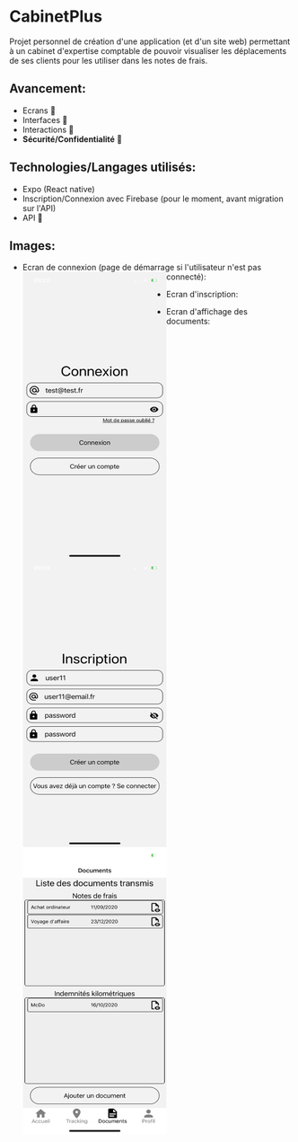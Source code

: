 # CabinetPlus
Projet personnel de création d'une application (et d'un site web) permettant à un cabinet d'expertise comptable de pouvoir visualiser les déplacements de ses clients pour les utiliser dans les notes de frais.

## Avancement:   
* Ecrans :construction:  
* Interfaces :construction:  
* Interactions :construction:  
* **Sécurité/Confidentialité** :construction:  

## Technologies/Langages utilisés:  
* Expo (React native)   
* Inscription/Connexion avec Firebase (pour le moment, avant migration sur l'API)
* API :construction:

## Images:
* Ecran de connexion (page de démarrage si l'utilisateur n'est pas connecté):
<a href="url"><img src="githubImages/login.PNG" align="left" height="512" width="256" ></a>



* Ecran d'inscription:
<a href="url"><img src="githubImages/registerViewPassword.PNG" align="left" height="512" width="256" ></a>



* Ecran d'affichage des documents:
<a href="url"><img src="githubImages/documents.PNG" align="left" height="512" width="256" ></a>
